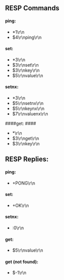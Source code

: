 ## RESP Commands ##

#### ping: ####
- *1\r\n
- $4\r\nping\r\n

#### set: ####
- *3\r\n
- $3\r\nset\r\n
- $3\r\nkey\r\n
- $5\r\nvalue\r\n

#### setnx: ####
- *3\r\n
- $5\r\nsetnx\r\n
- $5\r\nkeynx\r\n
- $7\r\nvaluenx\r\n

 ####get: ####
- *\r\n
- $3\r\nget\r\n
- $3\r\nkey\r\n


## RESP Replies: ##

#### ping: ####
- +PONG\r\n

#### set: ####
- +OK\r\n

#### setnx: ####
- :0\r\n

#### get: ####
- $5\r\nvalue\r\n

#### get (not found): ####
- $-1\r\n